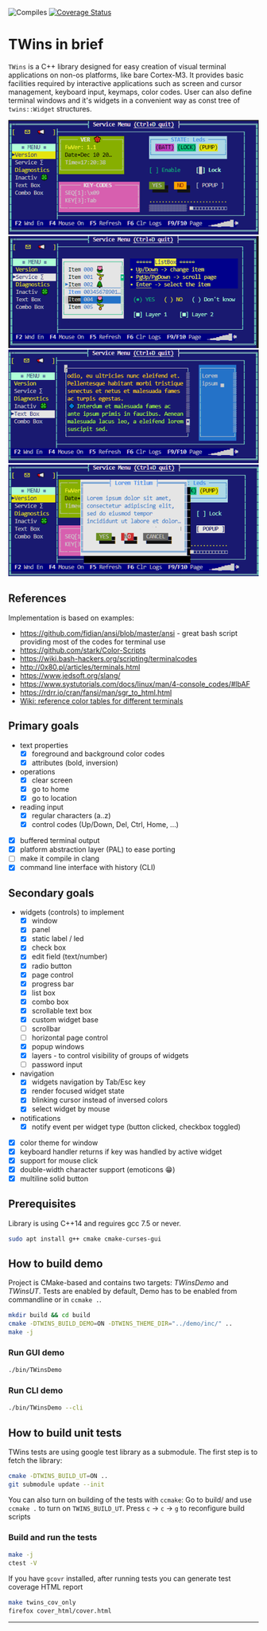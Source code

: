 ![Compiles](https://github.com/marmidr/twins/workflows/CMake/badge.svg)
[![Coverage Status](https://coveralls.io/repos/github/marmidr/twins/badge.svg)](https://coveralls.io/github/marmidr/twins)

# TWins in brief

`TWins` is a C++ library designed for easy creation of visual terminal applications on non-os platforms, like bare Cortex-M3.
It provides basic facilities required by interactive applications such as screen and cursor management, keyboard input, keymaps, color codes.
User can also define terminal windows and it's widgets in a convenient way as const tree of `twins::Widget` structures.

![example 1](doc/sshot7.png)
![example 2](doc/sshot8.png)
![example 3](doc/sshot9.png)
![popup](doc/sshot10.png)

## References

Implementation is based on examples:

* https://github.com/fidian/ansi/blob/master/ansi - great bash script providing most of the codes for terminal use
* https://github.com/stark/Color-Scripts
* https://wiki.bash-hackers.org/scripting/terminalcodes
* http://0x80.pl/articles/terminals.html
* https://www.jedsoft.org/slang/
* https://www.systutorials.com/docs/linux/man/4-console_codes/#lbAF
* https://rdrr.io/cran/fansi/man/sgr_to_html.html
* [Wiki: reference color tables for different terminals](https://en.m.wikipedia.org/wiki/ANSI_escape_code)

## Primary goals

* text properties
  * [x] foreground and background color codes
  * [x] attributes (bold, inversion)
* operations
  * [x] clear screen
  * [x] go to home
  * [x] go to location
* reading input
  * [x] regular characters (a..z)
  * [x] control codes (Up/Down, Del, Ctrl, Home, ...)
* [x] buffered terminal output
* [x] platform abstraction layer (PAL) to ease porting
* [ ] make it compile in clang
* [x] command line interface with history (CLI)

## Secondary goals

* widgets (controls) to implement
  * [x] window
  * [x] panel
  * [x] static label / led
  * [x] check box
  * [x] edit field (text/number)
  * [x] radio button
  * [x] page control
  * [x] progress bar
  * [x] list box
  * [x] combo box
  * [x] scrollable text box
  * [x] custom widget base
  * [ ] scrollbar
  * [ ] horizontal page control
  * [x] popup windows
  * [x] layers - to control visibility of groups of widgets
  * [ ] password input
* navigation
  * [x] widgets navigation by Tab/Esc key
  * [x] render focused widget state
  * [x] blinking cursor instead of inversed colors
  * [x] select widget by mouse
* notifications
  * [x] notify event per widget type (button clicked, checkbox toggled)
* [x] color theme for window
* [x] keyboard handler returns if key was handled by active widget
* [x] support for mouse click
* [x] double-width character support (emoticons 😁)
* [x] multiline solid button

## Prerequisites

Library is using C++14 and reguires gcc 7.5 or never.

```bash
sudo apt install g++ cmake cmake-curses-gui
```

## How to build demo

Project is CMake-based and contains two targets: *TWinsDemo* and *TWinsUT*.
Tests are enabled by default, Demo has to be enabled from commandline or in `ccmake .`.

```bash
mkdir build && cd build
cmake -DTWINS_BUILD_DEMO=ON -DTWINS_THEME_DIR="../demo/inc/" ..
make -j
```

### Run GUI demo

```bash
./bin/TWinsDemo
```

### Run CLI demo

```bash
./bin/TWinsDemo --cli
```

## How to build unit tests

TWins tests are using google test library as a submodule.
The first step is to fetch the library:

```bash
cmake -DTWINS_BUILD_UT=ON ..
git submodule update --init
```

You can also turn on building of the tests with `ccmake`:
Go to build/ and use `ccmake .` to turn on `TWINS_BUILD_UT`.
Press `c` -> `c` -> `g` to reconfigure build scripts

### Build and run the tests

```bash
make -j
ctest -V
```

If you have `gcovr` installed, after running tests you can generate test coverage HTML report

```bash
make twins_cov_only
firefox cover_html/cover.html
```

---
